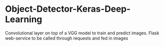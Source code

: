 # Object-Detector-Keras-Deep-Learning
Convolutional layer on top of a VGG model to train and predict images. Flask web-service to be called through requests and fed in images

